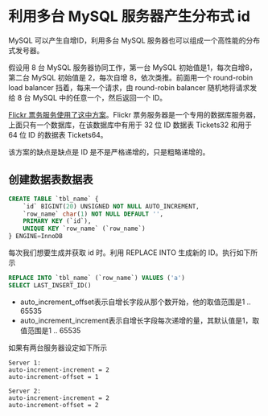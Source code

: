 # 利用多台 MySQL 服务器产生分布式 id

MySQL 可以产生自增ID，利用多台 MySQL 服务器也可以组成一个高性能的分布式发号器。

假设用 8 台 MySQL 服务器协同工作，第一台 MySQL 初始值是1，每次自增8，第二台 MySQL 初始值是 2，每次自增 8，依次类推。前面用一个 round-robin load balancer 挡着，每来一个请求，由 round-robin balancer 随机地将请求发给 8 台 MySQL 中的任意一个，然后返回一个 ID。

[Flickr 票务服务使用了这中方案](https://code.flickr.net/2010/02/08/ticket-servers-distributed-unique-primary-keys-on-the-cheap/)。Flickr 票务服务器是一个专用的数据库服务器，上面只有一个数据库，在该数据库中有用于 32 位 ID 数据表 Tickets32 和用于 64 位 ID 的数据表 Tickets64。

该方案的缺点是缺点是 ID 是不是严格递增的，只是粗略递增的。


## 创建数据表数据表
```SQL
CREATE TABLE `tbl_name` {
    `id` BIGINT(20) UNSIGNED NOT NULL AUTO_INCREMENT,
    `row_name` char(1) NOT NULL DEFAULT '',
    PRIMARY KEY (`id`),
    UNIQUE KEY `row_name` (`row_name`)
} ENGINE=InnoDB
```

每次我们想要生成并获取 id 时。利用 REPLACE INTO 生成新的 ID。执行如下所示

```SQL
REPLACE INTO `tbl_name` (`row_name`) VALUES ('a')
SELECT LAST_INSERT_ID()
```

- auto_increment_offset表示自增长字段从那个数开始，他的取值范围是1 .. 65535
- auto_increment_increment表示自增长字段每次递增的量，其默认值是1，取值范围是1 .. 65535

如果有两台服务器设定如下所示

```
Server 1:
auto-increment-increment = 2
auto-increment-offset = 1

Server 2:
auto-increment-increment = 2
auto-increment-offset = 2
```

